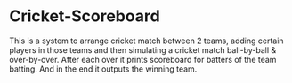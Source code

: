# Cricket-Scoreboard

This is a system to arrange cricket match between 2 teams, adding certain players in those teams and then simulating a cricket match ball-by-ball & over-by-over.
After each over it prints scoreboard for batters of the team batting. And in the end it outputs the winning team. 
